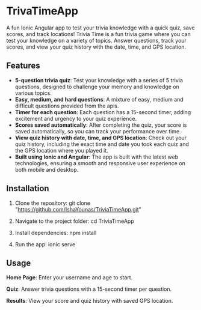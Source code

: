 # TrivaTimeApp
A fun Ionic Angular app to test your trivia knowledge with a quick quiz, save scores, and track locations!
Trivia Time is a fun trivia game where you can test your knowledge on a variety of topics. Answer questions, track your scores, and view your quiz history with the date, time, and GPS location. 

## Features
- **5-question trivia quiz**: Test your knowledge with a series of 5 trivia questions, designed to challenge your memory and knowledge on various topics.
- **Easy, medium, and hard questions**: A mixture of easy, medium and difficult questions provided from the apis.
- **Timer for each question**: Each question has a 15-second timer, adding excitement and urgency to your quiz experience.
- **Scores saved automatically**: After completing the quiz, your score is saved automatically, so you can track your performance over time.
- **View quiz history with date, time, and GPS location**: Check out your quiz history, including the exact time and date you took each quiz and the GPS location where you played it.
- **Built using Ionic and Angular**: The app is built with the latest web technologies, ensuring a smooth and responsive user experience on both mobile and desktop.

## Installation

1. Clone the repository:
   git clone "https://github.com/IshaYounas/TriviaTimeApp.git"

2. Navigate to the project folder:
   cd TriviaTimeApp
   
4. Install dependencies:
   npm install
   
5. Run the app:
    ionic serve

## Usage
**Home Page**: Enter your username and age to start.

**Quiz**: Answer trivia questions with a 15-second timer per question.

**Results**: View your score and quiz history with saved GPS location.
